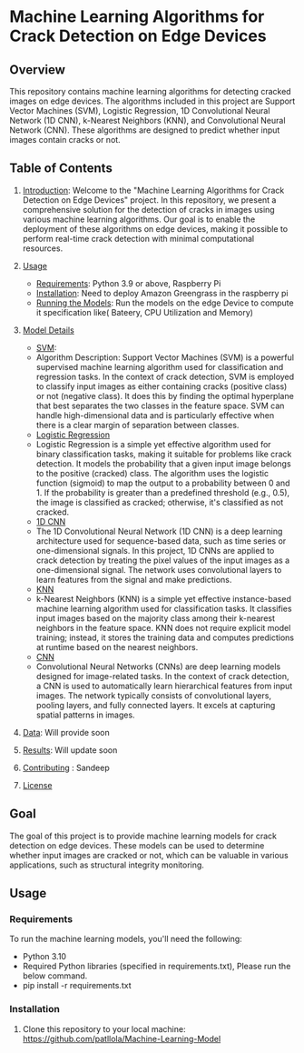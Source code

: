 # Machine Learning Algorithms for Crack Detection on Edge Devices

## Overview

This repository contains machine learning algorithms for detecting cracked images on edge devices. The algorithms included in this project are Support Vector Machines (SVM), Logistic Regression, 1D Convolutional Neural Network (1D CNN), k-Nearest Neighbors (KNN), and Convolutional Neural Network (CNN). These algorithms are designed to predict whether input images contain cracks or not.

## Table of Contents

1. [Introduction](#introduction): Welcome to the "Machine Learning Algorithms for Crack Detection on Edge Devices" project. In this repository, we present a comprehensive solution for the detection of cracks in images using various machine learning algorithms. Our goal is to enable the deployment of these algorithms on edge devices, making it possible to perform real-time crack detection with minimal computational resources.

2. [Usage](#usage)
    - [Requirements](#requirements): Python 3.9 or above, Raspberry Pi
    - [Installation](#installation): Need to deploy Amazon Greengrass in the raspberry pi
    - [Running the Models](#running-the-models): Run the models on the edge Device to compute it specification like( Bateery, CPU Utilization and Memory)
3. [Model Details](#model-details)
    - [SVM](#svm):
    - Algorithm Description:
Support Vector Machines (SVM) is a powerful supervised machine learning algorithm used for classification and regression tasks. In the context of crack detection, SVM is employed to classify input images as either containing cracks (positive class) or not (negative class). It does this by finding the optimal hyperplane that best separates the two classes in the feature space. SVM can handle high-dimensional data and is particularly effective when there is a clear margin of separation between classes.
    - [Logistic Regression](#logistic-regression)
    - Logistic Regression is a simple yet effective algorithm used for binary classification tasks, making it suitable for problems like crack detection. It models the probability that a given input image belongs to the positive (cracked) class. The algorithm uses the logistic function (sigmoid) to map the output to a probability between 0 and 1. If the probability is greater than a predefined threshold (e.g., 0.5), the image is classified as cracked; otherwise, it's classified as not cracked.
    - [1D CNN](#1d-cnn)
    - The 1D Convolutional Neural Network (1D CNN) is a deep learning architecture used for sequence-based data, such as time series or one-dimensional signals. In this project, 1D CNNs are applied to crack detection by treating the pixel values of the input images as a one-dimensional signal. The network uses convolutional layers to learn features from the signal and make predictions.
    - [KNN](#knn)
    - k-Nearest Neighbors (KNN) is a simple yet effective instance-based machine learning algorithm used for classification tasks. It classifies input images based on the majority class among their k-nearest neighbors in the feature space. KNN does not require explicit model training; instead, it stores the training data and computes predictions at runtime based on the nearest neighbors.
    - [CNN](#cnn)
    - Convolutional Neural Networks (CNNs) are deep learning models designed for image-related tasks. In the context of crack detection, a CNN is used to automatically learn hierarchical features from input images. The network typically consists of convolutional layers, pooling layers, and fully connected layers. It excels at capturing spatial patterns in images.
4. [Data](#data): Will provide soon
6. [Results](#results): Will update soon
7. [Contributing](#contributing)  : Sandeep 
8. [License](#license)

## Goal

The goal of this project is to provide machine learning models for crack detection on edge devices. These models can be used to determine whether input images are cracked or not, which can be valuable in various applications, such as structural integrity monitoring.

## Usage

### Requirements

To run the machine learning models, you'll need the following:

- Python 3.10
- Required Python libraries (specified in requirements.txt), Please run the below command.
- pip install -r requirements.txt

### Installation

1. Clone this repository to your local machine:
  https://github.com/patllola/Machine-Learning-Model


